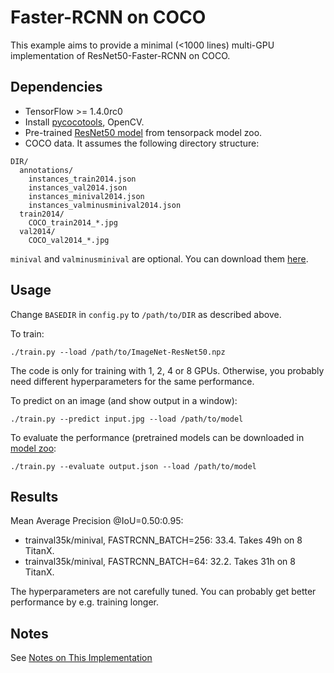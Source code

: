 # Faster-RCNN on COCO
This example aims to provide a minimal (<1000 lines) multi-GPU implementation of ResNet50-Faster-RCNN on COCO.

## Dependencies
+ TensorFlow >= 1.4.0rc0
+ Install [pycocotools](https://github.com/pdollar/coco/tree/master/PythonAPI/pycocotools), OpenCV.
+ Pre-trained [ResNet50 model](https://goo.gl/6XjK9V) from tensorpack model zoo.
+ COCO data. It assumes the following directory structure:
```
DIR/
  annotations/
    instances_train2014.json
    instances_val2014.json
    instances_minival2014.json
    instances_valminusminival2014.json
  train2014/
    COCO_train2014_*.jpg
  val2014/
    COCO_val2014_*.jpg
```
`minival` and `valminusminival` are optional. You can download them
[here](https://github.com/rbgirshick/py-faster-rcnn/blob/master/data/README.md).


## Usage
Change `BASEDIR` in `config.py` to `/path/to/DIR` as described above.

To train:
```
./train.py --load /path/to/ImageNet-ResNet50.npz
```
The code is only for training with 1, 2, 4 or 8 GPUs.
Otherwise, you probably need different hyperparameters for the same performance.

To predict on an image (and show output in a window):
```
./train.py --predict input.jpg --load /path/to/model
```

To evaluate the performance (pretrained models can be downloaded in [model zoo](https://drive.google.com/open?id=1J0xuDAuyOWiuJRm2LfGoz5PUv9_dKuxq):
```
./train.py --evaluate output.json --load /path/to/model
```

## Results

Mean Average Precision @IoU=0.50:0.95:

+ trainval35k/minival, FASTRCNN_BATCH=256: 33.4. Takes 49h on 8 TitanX.
+ trainval35k/minival, FASTRCNN_BATCH=64: 32.2. Takes 31h on 8 TitanX.

The hyperparameters are not carefully tuned. You can probably get better performance by e.g.  training longer.

## Notes

See [Notes on This Implementation](NOTES.md)
